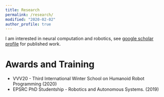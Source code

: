 ```yaml
--- 
title: Research
permalink: /research/
modified: "2020-02-02"
author_profile: true
---
```


I am interested in neural computation and robotics, see [google scholar profile](https://scholar.google.com/citations?user=W1YfVjQAAAAJ&hl=en&oi=ao) for published work.

# Awards and Training

- VVV20 - Third International Winter School on Humanoid Robot Programming (2020)
- EPSRC PhD Studentship - Robotics and Autonomous Systems. (2019)